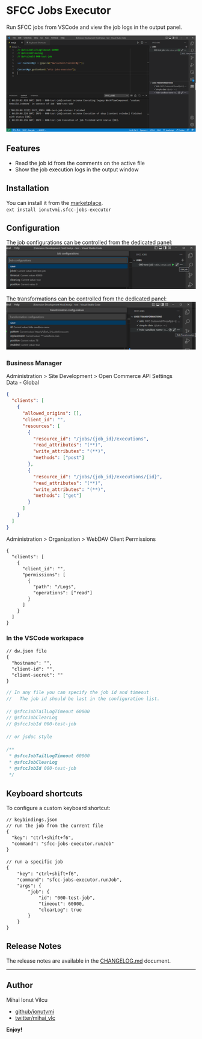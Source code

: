 # SFCC Jobs Executor

Run SFCC jobs from VSCode and view the job logs in the output panel.

![screenshot](/screenshots/screen1.png)

## Features

- Read the job id from the comments on the active file
- Show the job execution logs in the output window

## Installation

You can install it from the [marketplace](https://marketplace.visualstudio.com/items?itemName=ionutvmi.sfcc-jobs-executor).  
`ext install ionutvmi.sfcc-jobs-executor`

## Configuration

The job configurations can be controlled from the dedicated panel:
![job configuration panel](./screenshots/job-configuration.png)

The transformations can be controlled from the dedicated panel:
![job configuration panel](./screenshots/transformation-configuration.png)

### Business Manager

Administration > Site Development > Open Commerce API Settings  
Data - Global

```json
{
  "clients": [
    {
      "allowed_origins": [],
      "client_id": "",
      "resources": [
        {
          "resource_id": "/jobs/{job_id}/executions",
          "read_attributes": "(**)",
          "write_attributes": "(**)",
          "methods": ["post"]
        },
        {
          "resource_id": "/jobs/{job_id}/executions/{id}",
          "read_attributes": "(**)",
          "write_attributes": "(**)",
          "methods": ["get"]
        }
      ]
    }
  ]
}
```

Administration > Organization > WebDAV Client Permissions

```jsonc
{
  "clients": [
    {
      "client_id": "",
      "permissions": [
        {
          "path": "/Logs",
          "operations": ["read"]
        }
      ]
    }
  ]
}
```

### In the VSCode workspace

```jsonc
// dw.json file
{
  "hostname": "",
  "client-id": "",
  "client-secret": ""
}
```

```js
// In any file you can specify the job id and timeout
//   The job id should be last in the configuration list.

// @sfccJobTailLogTimeout 60000
// @sfccJobClearLog
// @sfccJobId 000-test-job

// or jsdoc style

/**
 * @sfccJobTailLogTimeout 60000
 * @sfccJobClearLog
 * @sfccJobId 000-test-job
 */
```

## Keyboard shortcuts

To configure a custom keyboard shortcut:

```jsonc
// keybindings.json
// run the job from the current file
{
  "key": "ctrl+shift+f6",
  "command": "sfcc-jobs-executor.runJob"
}

// run a specific job
{
    "key": "ctrl+shift+f6",
    "command": "sfcc-jobs-executor.runJob",
    "args": {
        "job": {
            "id": "000-test-job",
            "timeout": 60000,
            "clearLog": true
        }
    }
}
```

## Release Notes

The release notes are available in the [CHANGELOG.md](./CHANGELOG.md) document.

---

## Author

Mihai Ionut Vilcu

- [github/ionutvmi](https://github.com/ionutvmi)
- [twitter/mihai_vlc](http://twitter.com/mihai_vlc)

**Enjoy!**
